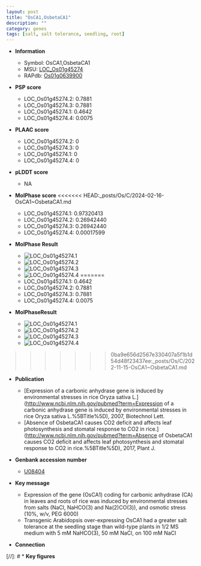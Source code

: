 ```yaml
---
layout: post
title: "OsCA1,OsbetaCA1"
description: ""
category: genes
tags: [salt, salt tolerance, seedling, root]
---
```


* **Information**  
    + Symbol: OsCA1,OsbetaCA1  
    + MSU: [LOC_Os01g45274](http://rice.plantbiology.msu.edu/cgi-bin/ORF_infopage.cgi?orf=LOC_Os01g45274)  
    + RAPdb: [Os01g0639900](http://rapdb.dna.affrc.go.jp/viewer/gbrowse_details/irgsp1?name=Os01g0639900)  

* **PSP score**  
    + LOC_Os01g45274.2: 0.7881 
    + LOC_Os01g45274.3: 0.7881 
    + LOC_Os01g45274.1: 0.4642 
    + LOC_Os01g45274.4: 0.0075 

* **PLAAC score**  
    + LOC_Os01g45274.2: 0 
    + LOC_Os01g45274.3: 0 
    + LOC_Os01g45274.1: 0 
    + LOC_Os01g45274.4: 0 

* **pLDDT score**
    + NA


* **MolPhase score**
<<<<<<< HEAD:_posts/Os/C/2024-02-16-OsCA1~OsbetaCA1.md
    + LOC_Os01g45274.1: 0.97320413
    + LOC_Os01g45274.2: 0.26942440
    + LOC_Os01g45274.3: 0.26942440
    + LOC_Os01g45274.4: 0.00017599

* **MolPhase Result**
    + ![LOC_Os01g45274.1](https://304243504.github.io/Pictures/LOC_Os01g/LOC_Os01g45274.1.png)
    + ![LOC_Os01g45274.2](https://304243504.github.io/Pictures/LOC_Os01g/LOC_Os01g45274.2.png)
    + ![LOC_Os01g45274.3](https://304243504.github.io/Pictures/LOC_Os01g/LOC_Os01g45274.3.png)
    + ![LOC_Os01g45274.4](https://304243504.github.io/Pictures/LOC_Os01g/LOC_Os01g45274.4.png)
=======
    + LOC_Os01g45274.1: 0.4642
    + LOC_Os01g45274.2: 0.7881
    + LOC_Os01g45274.3: 0.7881
    + LOC_Os01g45274.4: 0.0075

* **MolPhaseResult**
    + ![LOC_Os01g45274.1](https://ricepsp.github.io/pictures/LOC_Os01g/LOC_Os01g45274.1.png)
    + ![LOC_Os01g45274.2](https://ricepsp.github.io/pictures/LOC_Os01g/LOC_Os01g45274.2.png)
    + ![LOC_Os01g45274.3](https://ricepsp.github.io/pictures/LOC_Os01g/LOC_Os01g45274.3.png)
    + ![LOC_Os01g45274.4](https://ricepsp.github.io/pictures/LOC_Os01g/LOC_Os01g45274.4.png)
>>>>>>> 0ba9e656d2567e330407a5f1b1d54d48f23437ee:_posts/Os/C/2022-11-15-OsCA1~OsbetaCA1.md

* **Publication**  
    + [Expression of a carbonic anhydrase gene is induced by environmental stresses in rice Oryza sativa L.](http://www.ncbi.nlm.nih.gov/pubmed?term=Expression of a carbonic anhydrase gene is induced by environmental stresses in rice Oryza sativa L.%5BTitle%5D), 2007, Biotechnol Lett.
    + [Absence of OsbetaCA1 causes CO2 deficit and affects leaf photosynthesis and stomatal response to CO2 in rice.](http://www.ncbi.nlm.nih.gov/pubmed?term=Absence of OsbetaCA1 causes CO2 deficit and affects leaf photosynthesis and stomatal response to CO2 in rice.%5BTitle%5D), 2017, Plant J.

* **Genbank accession number**  
    + [U08404](http://www.ncbi.nlm.nih.gov/nuccore/U08404)

* **Key message**  
    + Expression of the gene (OsCA1) coding for carbonic anhydrase (CA) in leaves and roots of rice was induced by environmental stresses from salts (NaCl, NaHCO(3) and Na(2)CO(3)), and osmotic stress (10%, w/v, PEG 6000)
    + Transgenic Arabidopsis over-expressing OsCA1 had a greater salt tolerance at the seedling stage than wild-type plants in 1/2 MS medium with 5 mM NaHCO(3), 50 mM NaCl, on 100 mM NaCl

* **Connection**  

[//]: # * **Key figures**  


